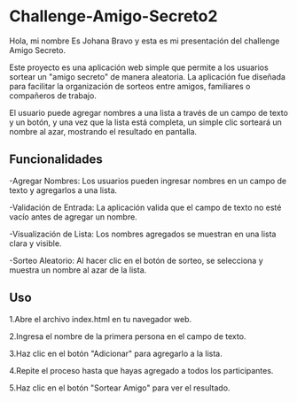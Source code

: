 # Challenge-Amigo-Secreto2
Hola, mi nombre Es Johana Bravo y esta es mi presentación del challenge Amigo Secreto.

Este proyecto es una aplicación web simple que permite a los usuarios sortear un "amigo secreto" de manera aleatoria. La aplicación fue diseñada para facilitar la organización de sorteos entre amigos, familiares o compañeros de trabajo.

El usuario puede agregar nombres a una lista a través de un campo de texto y un botón, y una vez que la lista está completa, un simple clic sorteará un nombre al azar, mostrando el resultado en pantalla.

<h2>Funcionalidades</h2>
-Agregar Nombres: Los usuarios pueden ingresar nombres en un campo de texto y agregarlos a una lista.

-Validación de Entrada: La aplicación valida que el campo de texto no esté vacío antes de agregar un nombre.

-Visualización de Lista: Los nombres agregados se muestran en una lista clara y visible.

-Sorteo Aleatorio: Al hacer clic en el botón de sorteo, se selecciona y muestra un nombre al azar de la lista.

<h2>Uso</h2>
1.Abre el archivo index.html en tu navegador web.

2.Ingresa el nombre de la primera persona en el campo de texto.

3.Haz clic en el botón "Adicionar" para agregarlo a la lista.

4.Repite el proceso hasta que hayas agregado a todos los participantes.

5.Haz clic en el botón "Sortear Amigo" para ver el resultado.

